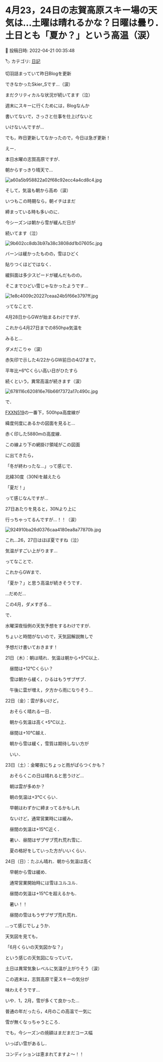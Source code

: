 # 4月23，24日の志賀高原スキー場の天気は…土曜は晴れるかな？日曜は曇り．土日とも「夏か？」という高温（涙）

📅 投稿日時: 2022-04-21 00:35:48

🏷️ カテゴリ: [日記](cc4b5682fb7b8b144980957a978653fb0.md)

切羽詰まっていて昨日Blogを更新


できなかったSkier_Sです…（涙）





まだクリティカルな状況が続いてます（泣）


週末にスキーに行くためには，Blogなんか


書いてないで，さっさと仕事を仕上げないと


いけないんですが…





でも，昨日更新してなかったので，今日は急ぎ更新！





えー．


本日水曜の志賀高原ですが．


朝からすっきり晴天で…




![a60a5b958822a02f68c92ecc4a4cd8c4.jpg](images/a60a5b958822a02f68c92ecc4a4cd8c4.jpg)




そして，気温も朝から高め（涙）


いつもこの時期なら，朝イチはまだ


締まっている時も多いのに．


今シーズンは朝から雪が緩んだ日が


続いてます（泣）




![9b602cc8db3b97a38c3808dd1b07605c.jpg](images/9b602cc8db3b97a38c3808dd1b07605c.jpg)




バーンは緩かったものの，雪はひどく


貼りつくほどではなく．


緩斜面は多少スピードが緩んだものの，


そこまでひどい雪じゃなかったようです…




![1e8c4009c20227ceaa24b5f66e3797ff.jpg](images/1e8c4009c20227ceaa24b5f66e3797ff.jpg)







ってなことで．


4月28日からGWが始まるわけですが．


これから4月27日までの850hpa気温を


みると…


ダメだこりゃ（涙）


赤矢印で示した4/22からGW前日の4/27まで，


平年比+6℃くらい高い日がひたすら


続くという，異常高温が続きます（涙）




![678116c620816e76b66f7372a17c490c.jpg](images/678116c620816e76b66f7372a17c490c.jpg)







で．


[FXXN519](https://www.hbc.co.jp/tecweather/FXXN519.pdf)の一番下，500hpa高度線が


緯度何度にあるかの図面を見ると…


赤く印した5880mの高度線．


この線より下の網掛け領域がこの図面


に出てきたら，


「冬が終わったな…」って感じで．


北緯30度（30N)を越えたら


「夏だ！」


って感じなんですが…


27日あたりを見ると，30Nより上に


行っちゃってるんですが…！！（涙）




![924910ba26d0376caa4180ea8a77870b.jpg](images/924910ba26d0376caa4180ea8a77870b.jpg)




これ…26，27日はほぼ夏ですね（泣）


気温がすごい上がります…





ってなことで．


これからGWまで．


「夏か？」と思う高温が続きそうです．


…だめだ…


この4月，ダメすぎる…





で．


水曜深夜恒例の天気予想をするわけですが．


ちょいと時間がないので，天気図解説無しで


予想だけ書いておきます！





21日（木）：朝は晴れ．気温は朝から+5℃以上．


　昼間は+12℃くらい？


　雪は朝から緩く，ひるはもうザブザブ．


　午後に雲が増え，夕方から雨になりそう…





22日（金）：雲が多いけど，


　おそらく晴れる一日．


　朝から気温は高く+5℃以上．　


　昼間は+10℃越え．


　朝から雪は緩く，雪質は期待しない方が


　いい．





23日（土）：金曜夜にちょっと雨がぱらつくかも？


　おそらくこの日は晴れると思うけど…


　朝は雲が多めか？


　朝の気温は+3℃くらい．


　早朝はわずかに締まってるかもしれ


　ないけど，通常営業時には緩み，


　昼間の気温は+15℃近く．


　暑い．昼間はザブザブ荒れ荒れ雪に．


　夏の格好をしていった方がいいくらい．





24日（日）：たぶん晴れ．朝から気温は高く


　早朝から雪は緩め．


　通常営業開始時には雪はユルユル．


　昼間の気温は+15℃を超えるかも．


　暑い！！


　昼間の雪はもうザブザブ荒れ荒れ．





…って感じでしょうか．


天気図を見ても，


「6月くらいの天気図かな？」


という感じの天気図になっていて，


土日は異常気象レベルに気温が上がりそう（涙）





この週末は，志賀高原で夏スキーの気分が


味わえそうです…





いや．1，2月，雪が多くて良かった…


普通の年だったら，4月のこの高温で一気に


雪が無くなっちゃうところ．





でも，今シーズンの焼額はまだまだコース幅


いっぱい雪があるし．


コンディションは恵まれてますよ～！！
